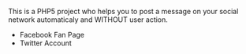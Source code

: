 This is a PHP5 project who helps you to post a message on your social network automaticaly and WITHOUT user action.

  * Facebook Fan Page
  * Twitter Account